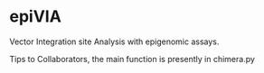 # epiVIA
Vector Integration site Analysis with epigenomic assays.

Tips to Collaborators, the main function is presently in chimera.py
